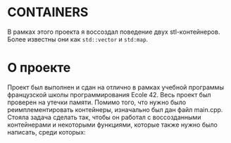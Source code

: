 CONTAINERS
==========
В рамках этого проекта я воссоздал поведение двух stl-контейнеров.  
Более известны они как `std::vector` и `std:map`.  

# О проекте
Проект был выполнен и сдан на отлично в рамках учебной программы французской школы программирования Ecole 42.
Весь проект был проверен на утечки памяти. Помимо того, что нужно было реимплементировать контейнеры, изначально был дан файл main.cpp. Стояла задача сделать так, чтобы он работал с воссозданными контейнерами и некоторыми функциями, которые также нужно было написать, среди которых:

